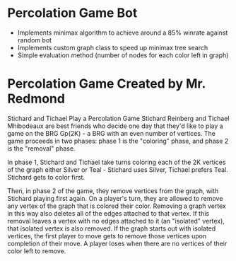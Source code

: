 # Percolation Game Bot
- Implements minimax algorithm to achieve around a 85% winrate against random bot
- Implements custom graph class to speed up minimax tree search
- Simple evaluation method (number of nodes for each color left in graph)

# Percolation Game Created by Mr. Redmond
Stichard and Tichael Play a Percolation Game
Stichard Reinberg and Tichael Mhibodeaux are best friends who decide one day that they'd like to play a game on the BRG Gp(2K) - a BRG with an even number of vertices. The game proceeds in two phases: phase 1 is the "coloring" phase, and phase 2 is the "removal" phase.

In phase 1, Stichard and Tichael take turns coloring each of the 2K vertices of the graph either Silver or Teal - Stichard uses Silver, Tichael prefers Teal. Stichard gets to color first.

Then, in phase 2 of the game, they remove vertices from the graph, with Stichard playing first again. On a player's turn, they are allowed to remove any vertex of the graph that is colored their color. Removing a graph vertex in this way also deletes all of the edges attached to that vertex. If this removal leaves a vertex with no edges attached to it (an "isolated" vertex), that isolated vertex is also removed. If the graph starts out with isolated vertices, the first player to move gets to remove those vertices upon completion of their move. A player loses when there are no vertices of their color left to remove.
